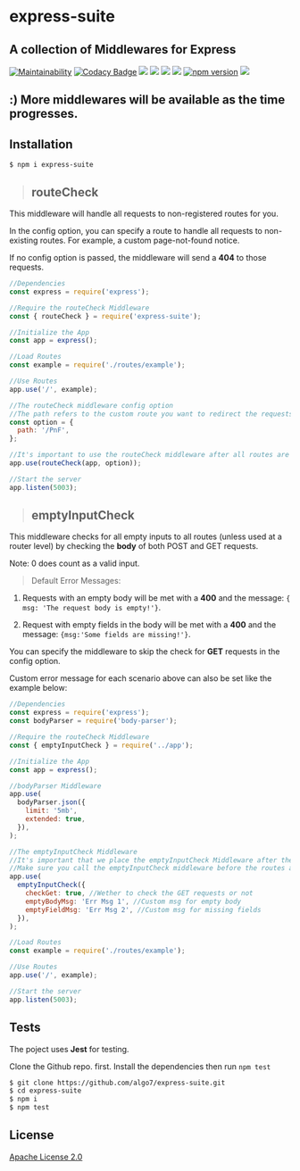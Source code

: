 # express-suite

## A collection of Middlewares for Express

[![Maintainability](https://api.codeclimate.com/v1/badges/48a4f566a0ab37a4f5d4/maintainability)](https://codeclimate.com/github/algo7/express-suite/maintainability)
[![Codacy Badge](https://api.codacy.com/project/badge/Grade/230d4840e65c45e2bc7682ee4659a7c9)](https://www.codacy.com/manual/algo7/express-suite?utm_source=github.com&utm_medium=referral&utm_content=algo7/express-suite&utm_campaign=Badge_Grade)
[![](https://img.shields.io/github/license/algo7/express-suite)]()
[![](https://img.shields.io/github/issues/algo7/express-suite)]()
[![](https://img.shields.io/github/forks/algo7/express-suite)]()
[![](https://img.shields.io/github/stars/algo7/express-suite)]()
[![npm version](https://badge.fury.io/js/express-suite.svg)](https://badge.fury.io/js/express-suite)
[![](https://img.shields.io/npm/dt/express-suite)]()

## :) More middlewares will be available as the time progresses.

## Installation

```
$ npm i express-suite
```

> ## routeCheck

This middleware will handle all requests to non-registered routes for you.

In the config option, you can specify a route to handle all requests to non-existing routes. For example, a custom page-not-found notice.

If no config option is passed, the middleware will send a **404** to those requests.

```javascript
//Dependencies
const express = require('express');

//Require the routeCheck Middleware
const { routeCheck } = require('express-suite');

//Initialize the App
const app = express();

//Load Routes
const example = require('./routes/example');

//Use Routes
app.use('/', example);

//The routeCheck middleware config option
//The path refers to the custom route you want to redirect the requests to
const option = {
  path: '/PnF',
};

//It's important to use the routeCheck middleware after all routes are loaded
app.use(routeCheck(app, option));

//Start the server
app.listen(5003);
```

> ## emptyInputCheck

This middleware checks for all empty inputs to all routes (unless used at a router level) by checking the **body** of both POST and GET requests.

Note: 0 does count as a valid input.

> Default Error Messages:

1. Requests with an empty body will be met with a **400** and the message: `{ msg: 'The request body is empty!'}`.

2. Request with empty fields in the body will be met with a **400** and the message: `{msg:'Some fields are missing!'}`.

You can specify the middleware to skip the check for **GET** requests in the config option.

Custom error message for each scenario above can also be set like the example below:

```javascript
//Dependencies
const express = require('express');
const bodyParser = require('body-parser');

//Require the routeCheck Middleware
const { emptyInputCheck } = require('../app');

//Initialize the App
const app = express();

//bodyParser Middleware
app.use(
  bodyParser.json({
    limit: '5mb',
    extended: true,
  }),
);

//The emptyInputCheck Middleware
//It's important that we place the emptyInputCheck Middleware after the bodyParser middleware
//Make sure you call the emptyInputCheck middleware before the routes are loaded
app.use(
  emptyInputCheck({
    checkGet: true, //Wether to check the GET requests or not
    emptyBodyMsg: 'Err Msg 1', //Custom msg for empty body
    emptyFieldMsg: 'Err Msg 2', //Custom msg for missing fields
  }),
);

//Load Routes
const example = require('./routes/example');

//Use Routes
app.use('/', example);

//Start the server
app.listen(5003);
```

## Tests

The poject uses **Jest** for testing.

Clone the Github repo. first. Install the dependencies then run `npm test`

```bash
$ git clone https://github.com/algo7/express-suite.git
$ cd express-suite
$ npm i
$ npm test
```

## License

[Apache License 2.0](https://github.com/algo7/express-suite/blob/master/LICENSE)
